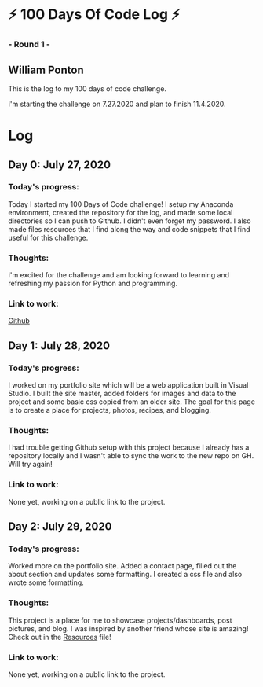 # ⚡ 100 Days Of Code Log ⚡

###  - Round 1 -

## William Ponton

This is the log to my 100 days of code challenge.

I'm starting the challenge on 7.27.2020 and plan to finish 11.4.2020.

# Log

## Day 0: July 27, 2020

### Today's progress:
Today I started my 100 Days of Code challenge!  I setup my Anaconda environment, created the repository for the log, and made some local directories so I can push to Github.  I didn't even forget my password.  I also made files resources that I find along the way and code snippets that I find useful for this challenge.

### Thoughts:

I'm excited for the challenge and am looking forward to learning and refreshing my passion for Python and programming.

### Link to work:
[Github](https://www.github.com/gorbulus/100daysofcoding)


## Day 1: July 28, 2020

### Today's progress:
I worked on my portfolio site which will be a web application built in Visual Studio.  I built the site master, added folders for images and data to the project and some basic css copied from an older site.  The goal for this page is to create a place for projects, photos, recipes, and blogging.

### Thoughts:

I had trouble getting Github setup with this project because I already has a repository locally and I wasn't able to sync the work to the new repo on GH.  Will try again!

### Link to work:
None yet, working on a public link to the project.

## Day 2: July 29, 2020

### Today's progress:
Worked more on the portfolio site.  Added a contact page, filled out the about section and updates some formatting.  I created a css file and also wrote some formatting.

### Thoughts:

This project is a place for me to showcase projects/dashboards, post pictures, and blog.  I was inspired by another friend whose site is amazing!  Check out in the [Resources](resources.md) file!

### Link to work:
None yet, working on a public link to the project.